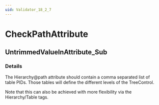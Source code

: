 ```yaml
---
uid: Validator_18_2_7
---
```


# CheckPathAttribute

## UntrimmedValueInAttribute_Sub

<!-- Description, Properties, ... sections are auto-generated. -->
<!-- REPLACE ME AUTO-GENERATION -->

### Details

The Hierarchy@path attribute should contain a comma separated list of table PIDs.
Those tables will define the different levels of the TreeControl.

Note that this can also be achieved with more flexibility via the Hierarchy/Table tags.

<!-- Uncomment to add example code -->
<!--### Example code-->
